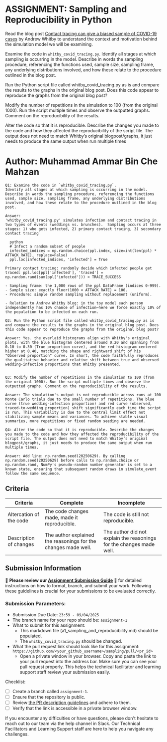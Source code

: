 # ASSIGNMENT: Sampling and Reproducibility in Python

Read the blog post [Contact tracing can give a biased sample of COVID-19 cases](https://andrewwhitby.com/2020/11/24/contact-tracing-biased/) by Andrew Whitby to understand the context and motivation behind the simulation model we will be examining.

Examine the code in `whitby_covid_tracing.py`. Identify all stages at which sampling is occurring in the model. Describe in words the sampling procedure, referencing the functions used, sample size, sampling frame, any underlying distributions involved, and how these relate to the procedure outlined in the blog post.

Run the Python script file called whitby_covid_tracing.py as is and compare the results to the graphs in the original blog post. Does this code appear to reproduce the graphs from the original blog post?

Modify the number of repetitions in the simulation to 100 (from the original 1000). Run the script multiple times and observe the outputted graphs. Comment on the reproducibility of the results.

Alter the code so that it is reproducible. Describe the changes you made to the code and how they affected the reproducibility of the script file. The output does not need to match Whitby’s original blogpost/graphs, it just needs to produce the same output when run multiple times

# Author: Muhammad Ammar Bin Che Mahzan

```
Q1: Examine the code in `whitby_covid_tracing.py`.
Identify all stages at which sampling is occurring in the model.
Describe in words the sampling procedure, referencing the functions used, sample size, sampling frame, any underlying distributions involved, and how these relate to the procedure outlined in the blog post.

Answer:
'whitby_covid_tracing.py' simulates infection and contact tracing in two types of events (weddings vs. brunches).  Sampling occurs at three stages: 1) who gets infected, 2) primary contact tracing, 3) secondary contact tracing

  python
  # Infect a random subset of people
  infected_indices = np.random.choice(ppl.index, size=int(len(ppl) * ATTACK_RATE), replace=False)
  ppl.loc[infected_indices, 'infected'] = True

Primary contact tracing: randomly decide which infected people get traced: ppl.loc[ppl['infected'], 'traced'] = np.random.rand(sum(ppl['infected'])) < TRACE_SUCCESS

- Sampling frame: the 1,000 rows of the ppl DataFrame (indices 0-999).
- Sample size: exactly floor(1000 × ATTACK_RATE) = 100.
- Procedure: simple random sampling without replacement (uniform).

- Relation to Andrew Whitby blog: in the toy model each person independently has 10% chance of infection—here we force exactly 10% of the population to be infected on each run.

Q2: Run the Python script file called whitby_covid_tracing.py as is and compare the results to the graphs in the original blog post. Does this code appear to reproduce the graphs from the original blog post?

Answer: Yes. the overlaid histograms align with Whitby's original plots, with the blue histogram centered around 0.20 and spanning from 0.10 to 0.30 (True proportion curve), and the red histogram centered higher at 0.40, matching the shape and rightward shift of his "Observed proportion" curve. In short, the code faithfully reproduces the qualitative behavior and relative shift between true and observed wedding-infection proportions that Whitby presented.


Q3: Modify the number of repetitions in the simulation to 100 (from the original 1000). Run the script multiple times and observe the outputted graphs. Comment on the reproducibility of the results.

Answer: The simulation's output is not reproducible across runs at 100 Monte Carlo trials due to the small number of repetitions. The blue curve (true wedding-infection proportion) and red curve (observed, traced-to-wedding proportion) shift significantly each time the script is run. This variability is due to the central limit effect not stabilizing sample means and variances. To achieve stable visual summaries, more repetitions or fixed random seeding are needed.

Q4: Alter the code so that it is reproducible. Describe the changes you made to the code and how they affected the reproducibility of the script file. The output does not need to match Whitby’s original blogpost/graphs, it just needs to produce the same output when run multiple times.

Answer: Add line: np.random.seed(20250629). By calling np.random.seed(20250629) before calls to np.random.choice or np.random.rand, NumPy's pseudo-random number generator is set to a known state, ensuring that subsequent random draws in simulate_event follow the same sequence.
```

## Criteria

| Criteria                | Complete                                                       | Incomplete                                                           |
| ----------------------- | -------------------------------------------------------------- | -------------------------------------------------------------------- |
| Altercation of the code | The code changes made, made it reproducible.                   | The code is still not reproducible.                                  |
| Description of changes  | The author explained the reasonings for the changes made well. | The author did not explain the reasonings for the changes made well. |

## Submission Information

🚨 **Please review our [Assignment Submission Guide](https://github.com/UofT-DSI/onboarding/blob/main/onboarding_documents/submissions.md)** 🚨 for detailed instructions on how to format, branch, and submit your work. Following these guidelines is crucial for your submissions to be evaluated correctly.

### Submission Parameters:

- Submission Due Date: `23:59 - 09/04/2025`
- The branch name for your repo should be: `assignment-1`
- What to submit for this assignment:
  - This markdown file (a1_sampling_and_reproducibility.md) should be populated.
  - The `whitby_covid_tracing.py` should be changed.
- What the pull request link should look like for this assignment: `https://github.com/<your_github_username>/sampling/pull/<pr_id>`
  - Open a private window in your browser. Copy and paste the link to your pull request into the address bar. Make sure you can see your pull request properly. This helps the technical facilitator and learning support staff review your submission easily.

Checklist:

- [ ] Create a branch called `assignment-1`.
- [ ] Ensure that the repository is public.
- [ ] Review [the PR description guidelines](https://github.com/UofT-DSI/onboarding/blob/main/onboarding_documents/submissions.md#guidelines-for-pull-request-descriptions) and adhere to them.
- [ ] Verify that the link is accessible in a private browser window.

If you encounter any difficulties or have questions, please don't hesitate to reach out to our team via the help channel in Slack. Our Technical Facilitators and Learning Support staff are here to help you navigate any challenges.
